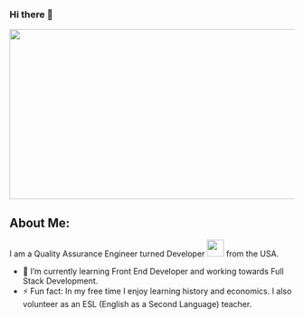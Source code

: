 ### Hi there 👋

<div align="center">
  <img src="https://media.giphy.com/media/dWesBcTLavkZuG35MI/giphy.gif" width="600" height="300"/>
</div>

## About Me:
I am a Quality Assurance Engineer turned Developer <img src="https://media.giphy.com/media/WUlplcMpOCEmTGBtBW/giphy.gif" width="30"> from the USA.
- 🌱 I’m currently learning Front End Developer and working towards Full Stack Development.
- ⚡ Fun fact: In my free time I enjoy learning history and economics. I also volunteer as an ESL (English as a Second Language) teacher.


<!--
**pchatman/pchatman** is a ✨ _special_ ✨ repository because its `README.md` (this file) appears on your GitHub profile.

Here are some ideas to get you started:

- 🔭 I’m currently working on ...
- 🌱 I’m currently learning ...
- 👯 I’m looking to collaborate on ...
- 🤔 I’m looking for help with ...
- 💬 Ask me about ...
- 📫 How to reach me: ...
- 😄 Pronouns: ...
- ⚡ Fun fact: ...
-->
